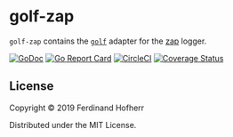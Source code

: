 # golf-zap

`golf-zap` contains the
[`golf`](https://godoc.org/github.com/fhofherr/golf) adapter for the
[zap](https://godoc.org/go.uber.org/zap) logger.

[![GoDoc](https://godoc.org/github.com/fhofherr/golf-zap?status.svg)](https://godoc.org/github.com/fhofherr/golf-zap)
[![Go Report Card](https://goreportcard.com/badge/github.com/fhofherr/golf-zap)](https://goreportcard.com/report/github.com/fhofherr/golf-zap)
[![CircleCI](https://circleci.com/gh/fhofherr/golf-zap.svg?style=svg)](https://circleci.com/gh/fhofherr/golf-zap)
[![Coverage Status](https://coveralls.io/repos/github/fhofherr/golf-zap/badge.svg?branch=master)](https://coveralls.io/github/fhofherr/golf-zap?branch=master)

## License

Copyright © 2019 Ferdinand Hofherr

Distributed under the MIT License.
